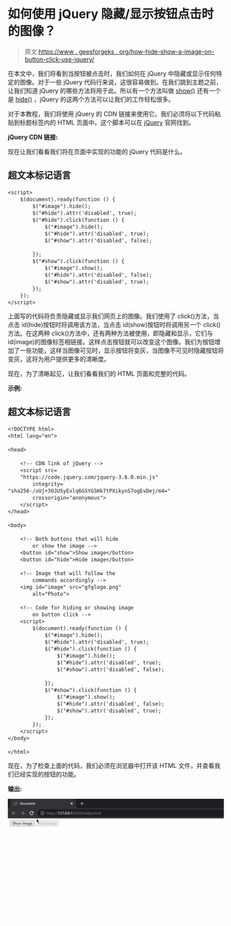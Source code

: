 # 如何使用 jQuery 隐藏/显示按钮点击时的图像？

> 原文:[https://www . geesforgeks . org/how-hide-show-a-image-on-button-click-use-jquery/](https://www.geeksforgeeks.org/how-to-hide-show-an-image-on-button-click-using-jquery/)

在本文中，我们将看到当按钮被点击时，我们如何在 jQuery 中隐藏或显示任何特定的图像。对于一些 jQuery 代码行来说，这很容易做到。在我们跳到主题之前，让我们知道 jQuery 的哪些方法将用于此。所以有一个方法叫做 [show()](https://www.geeksforgeeks.org/jquery-effect-show-method/) 还有一个是 [hide()](https://www.geeksforgeeks.org/jquery-hide-with-examples/) ，jQuery 的这两个方法可以让我们的工作轻松很多。

对于本教程，我们将使用 jQuery 的 CDN 链接来使用它。我们必须将以下代码粘贴到标题标签内的 HTML 页面中。这个脚本可以在 [jQuery](https://jquery.com/) 官网找到。

**jQuery CDN 链接:**

现在让我们看看我们将在页面中实现的功能的 jQuery 代码是什么。

## 超文本标记语言

```
<script>
    $(document).ready(function () {
        $("#image").hide();
        $("#hide").attr('disabled', true);
        $("#hide").click(function () {
            $("#image").hide();
            $("#hide").attr('disabled', true);
            $("#show").attr('disabled', false);

        });
        $("#show").click(function () {
            $("#image").show();
            $("#hide").attr('disabled', false);
            $("#show").attr('disabled', true);
        });
    });
</script>
```

上面写的代码将负责隐藏或显示我们网页上的图像。我们使用了 click()方法，当点击 id(hide)按钮时将调用该方法，当点击 id(show)按钮时将调用另一个 click()方法。在这两种 click()方法中，还有两种方法被使用，即隐藏和显示，它们与 id(image)的图像标签相链接。这样点击按钮就可以改变这个图像。我们为按钮增加了一些功能，这样当图像可见时，显示按钮将变灰，当图像不可见时隐藏按钮将变灰，这将为用户提供更多的清晰度。

现在，为了清晰起见，让我们看看我们的 HTML 页面和完整的代码。

**示例:**

## 超文本标记语言

```
<!DOCTYPE html>
<html lang="en">

<head>

    <!-- CDN link of jQuery -->
    <script src=
    "https://code.jquery.com/jquery-3.6.0.min.js"
        integrity=
"sha256-/xUj+3OJU5yExlq6GSYGSHk7tPXikynS7ogEvDej/m4=" 
        crossorigin="anonymous">
    </script>
</head>

<body>

    <!-- Both buttons that will hide
        or show the image -->
    <button id="show">Show image</button>
    <button id="hide">Hide image</button>

    <!-- Image that will follow the 
        commands accordingly -->
    <img id="image" src="gfglogo.png"
        alt="Photo">

    <!-- Code for hiding or showing image 
        on button click -->
    <script>
        $(document).ready(function () {
            $("#image").hide();
            $("#hide").attr('disabled', true);
            $("#hide").click(function () {
                $("#image").hide();
                $("#hide").attr('disabled', true);
                $("#show").attr('disabled', false);

            });
            $("#show").click(function () {
                $("#image").show();
                $("#hide").attr('disabled', false);
                $("#show").attr('disabled', true);
            });
        });
    </script>
</body>

</html>
```

现在，为了检查上面的代码，我们必须在浏览器中打开该 HTML 文件，并查看我们已经实现的按钮的功能。

**输出:**

![](img/7e45a71fc708596ede742d87216a9cc4.png)